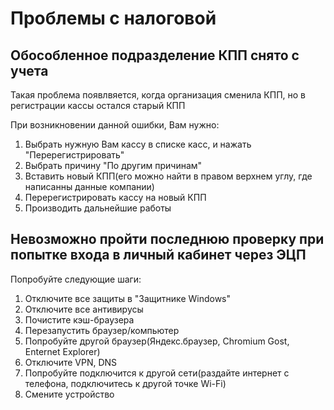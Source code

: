 # Проблемы с налоговой

## Обособленное подразделение КПП снято с учета
Такая проблема появлвяется, когда организация сменила КПП, но в регистрации кассы остался старый КПП

При возникновении данной ошибки, Вам нужно:

1. Выбрать нужную Вам кассу в списке касс, и нажать "Перерегистрировать"
2. Выбрать причину "По другим причинам"
3. Вставить новый КПП(его можно найти в правом верхнем углу, где написанны данные компании)
4. Перерегистрировать кассу на новый КПП
5. Производить дальнейшие работы

## Невозможно пройти последнюю проверку при попытке входа в личный кабинет через ЭЦП
Попробуйте следующие шаги:

1. Отключите все защиты в "Защитнике Windows"
2. Отключите все антивирусы
3. Почистите кэш-браузера
4. Перезапустить браузер/компьютер
5. Попробуйте другой браузер(Яндекс.браузер, Chromium Gost, Enternet Explorer)
6. Отключите VPN, DNS
7. Попробуйте подключится к другой сети(раздайте интернет с телефона, подключитесь к другой точке Wi-Fi)
8. Смените устройство